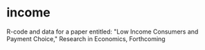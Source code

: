 # income

R-code and data for a paper entitled: "Low Income Consumers and Payment Choice," Research in Economics, Forthcoming

